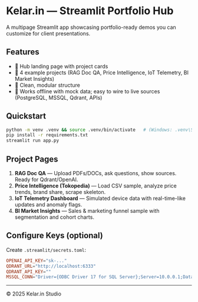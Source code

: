 # Kelar.in — Streamlit Portfolio Hub

A multipage Streamlit app showcasing portfolio-ready demos you can customize for client presentations.

## Features
- 🧭 Hub landing page with project cards
- 📄 4 example projects (RAG Doc QA, Price Intelligence, IoT Telemetry, BI Market Insights)
- 🧩 Clean, modular structure
- 🧪 Works offline with mock data; easy to wire to live sources (PostgreSQL, MSSQL, Qdrant, APIs)

## Quickstart
```bash
python -m venv .venv && source .venv/bin/activate   # (Windows: .venv\Scripts\activate)
pip install -r requirements.txt
streamlit run app.py
```

## Project Pages
1. **RAG Doc QA** — Upload PDFs/DOCs, ask questions, show sources. Ready for Qdrant/OpenAI.
2. **Price Intelligence (Tokopedia)** — Load CSV sample, analyze price trends, brand share, scrape skeleton.
3. **IoT Telemetry Dashboard** — Simulated device data with real-time-like updates and anomaly flags.
4. **BI Market Insights** — Sales & marketing funnel sample with segmentation and cohort charts.

## Configure Keys (optional)
Create `.streamlit/secrets.toml`:
```toml
OPENAI_API_KEY="sk-..."
QDRANT_URL="http://localhost:6333"
QDRANT_API_KEY=""
MSSQL_CONN="Driver={ODBC Driver 17 for SQL Server};Server=10.0.0.1;Database=db;UID=user;PWD=pass;"
```

---
© 2025 Kelar.in Studio
